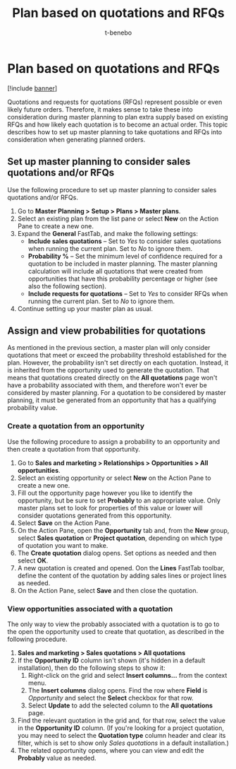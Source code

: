 ﻿---
title: Plan based on quotations and RFQs
description: This topic describes how to set up master planning to take quotations and requests for quotation (RFQs) into consideration when generating planned orders.
author: t-benebo
ms.date: 09/20/2022
ms.topic: article
ms.search.form: SalesQuotationListPage, ReqPlanSched, SalesQuotationTable, smmOpportunityTable
audience: Application User
ms.reviewer: kamaybac
ms.search.region: Global
ms.author: benebotg
ms.search.validFrom: 2022-09-20
ms.dyn365.ops.version: 10.0.30
---

# Plan based on quotations and RFQs

[!include [banner](../../includes/banner.md)]

Quotations and requests for quotations (RFQs) represent possible or even likely future orders. Therefore, it makes sense to take these into consideration during master planning to plan extra supply based on existing RFQs and how likely each quotation is to become an actual order. This topic describes how to set up master planning to take quotations and RFQs into consideration when generating planned orders.

<!-- KFM: Does this require PO, or does the legacy engine also support this? Is any FM needed? -->

## Set up master planning to consider sales quotations and/or RFQs

Use the following procedure to set up master planning to consider sales quotations and/or RFQs.

1. Go to **Master Planning \> Setup \> Plans \> Master plans**.
1. Select an existing plan from the list pane or select **New** on the Action Pane to create a new one.
1. Expand the **General** FastTab, and make the following settings:
    - **Include sales quotations** – Set to *Yes* to consider sales quotations when running the current plan. Set to *No* to ignore them.
    - **Probability %** – Set the minimum level of confidence required for a quotation to be included in master planning. The master planning calculation will include all quotations that were created from opportunities that have this probability percentage or higher (see also the following section).
    - **Include requests for quotations** – Set to *Yes* to consider RFQs when running the current plan. Set to *No* to ignore them. <!--KFM: What does it mean to consider RFQs? Do we generate planned orders to cover all of them? Does the Probability % apply for these too?  -->
1. Continue setting up your master plan as usual.

## Assign and view probabilities for quotations

As mentioned in the previous section, a master plan will only consider quotations that meet or exceed the probability threshold established for the plan. However, the probability isn't set directly on each quotation. Instead, it is inherited from the opportunity used to generate the quotation. That means that quotations created directly on the **All quotations** page won't have a probability associated with them, and therefore won't ever be considered by master planning. For a quotation to be considered by master planning, it must be generated from an opportunity that has a qualifying probability value. <!-- KFM: Is there really no way to assign an opportunity to an existing quotation? -->

### Create a quotation from an opportunity

Use the following procedure to assign a probability to an opportunity and then create a quotation from that opportunity.

1. Go to **Sales and marketing \> Relationships \> Opportunities \> All opportunities**.
1. Select an existing opportunity or select **New** on the Action Pane to create a new one.
1. Fill out the opportunity page however you like to identify the opportunity, but be sure to set **Probably** to an appropriate value. Only master plans set to look for properties of this value or lower will consider quotations generated from this opportunity.
1. Select **Save** on the Action Pane.
1. On the Action Pane, open the **Opportunity** tab and, from the **New** group, select **Sales quotation** or **Project quotation**, depending on which type of quotation you want to make. <!-- KFM: Are project quotations really relevant? -->
1. The **Create quotation** dialog opens. Set options as needed and then select **OK**.
1. A new quotation is created and opened. Oon the **Lines** FastTab toolbar, define the content of the quotation by adding sales lines or project lines as needed.
1. On the Action Pane, select **Save** and then close the quotation.

### View opportunities associated with a quotation

The only way to view the probably associated with a quotation is to go to the open the opportunity used to create that quotation, as described in the following procedure.

1. **Sales and marketing \> Sales quotations \> All quotations**
1. If the **Opportunity ID** column isn't shown (it's hidden in a default installation), then do the following steps to show it: <!-- KFM: Is there a way to make the app show this column from now on? For me it goes away each time I reload the page. -->
    1. Right-click on the grid and select **Insert columns...** from the context menu.
    1. The **Insert columns** dialog opens. Find the row where **Field** is *Opportunity* and select the **Select** checkbox for that row.
    1. Select **Update** to add the selected column to the **All quotations** page.
1. Find the relevant quotation in the grid and, for that row, select the value in the **Opportunity ID** column. (If you're looking for a project quotation, you may need to select the **Quotation type** column header and clear its filter, which is set to show only *Sales quotations* in a default installation.)
1. The related opportunity opens, where you can view and edit the **Probably** value as needed. <!-- KFM: Will editing this now have any effect? -->

<!-- KFM: Does the quotation status have any effect? (created, approved, sent, confirmed, etc.) -->

<!-- KFM: I think we need a section that explains how master planning works with RFQs. Any special considerations, such as status, type, date, responses, etc.? When/how do these get resolved? -->